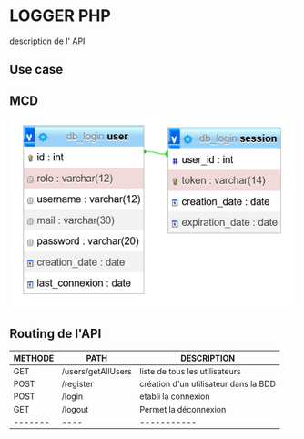 # LOGGER PHP

description de l' API

## Use case

## MCD

<img src="./BDD_login.PNG" alt="BDD_png">

## Routing de l'API

|  METHODE  |  PATH  |  DESCRIPTION  |
|  -------  |  ----  |  -----------  |
|GET|/users/getAllUsers|liste de tous les utilisateurs|
|POST|/register|création d'un utilisateur dans la BDD|
|POST|/login|etabli la connexion|
|GET|/logout|Permet la déconnexion|
|-------|----|-----------|
